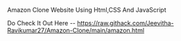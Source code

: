 Amazon Clone Website Using Html,CSS And JavaScript 


Do Check It Out Here -- https://raw.githack.com/Jeevitha-Ravikumar27/Amazon-Clone/main/amazon.html
